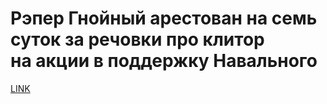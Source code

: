 # Рэпер Гнойный арестован на семь суток за речовки про клитор на акции в поддержку Навального



[LINK](https://varlamov.ru/4187384.html)